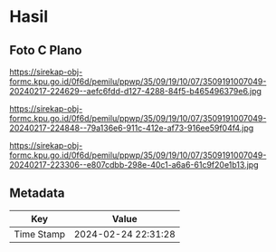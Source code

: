 # Hasil

## Foto C Plano

https://sirekap-obj-formc.kpu.go.id/0f6d/pemilu/ppwp/35/09/19/10/07/3509191007049-20240217-224629--aefc6fdd-d127-4288-84f5-b465496379e6.jpg

https://sirekap-obj-formc.kpu.go.id/0f6d/pemilu/ppwp/35/09/19/10/07/3509191007049-20240217-224848--79a136e6-911c-412e-af73-916ee59f04f4.jpg

https://sirekap-obj-formc.kpu.go.id/0f6d/pemilu/ppwp/35/09/19/10/07/3509191007049-20240217-223306--e807cdbb-298e-40c1-a6a6-61c9f20e1b13.jpg


## Metadata

| Key        | Value               |
| ---------- | ------------------- |
| Time Stamp | 2024-02-24 22:31:28 |



